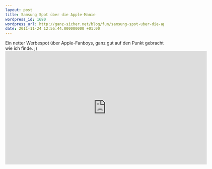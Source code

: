 ```yaml
---
layout: post
title: Samsung Spot über die Apple-Manie
wordpress_id: 1680
wordpress_url: http://ganz-sicher.net/blog/fun/samsung-spot-uber-die-apple-manie/
date: 2011-11-24 12:56:44.000000000 +01:00
---
```

<p>Ein netter Werbespot &uuml;ber Apple-Fanboys, ganz gut auf den Punkt gebracht wie ich finde. ;)

<iframe width="640" height="360" src="http://www.youtube.com/embed/X4VHzNEWIqA" frameborder="0"></iframe></p>
